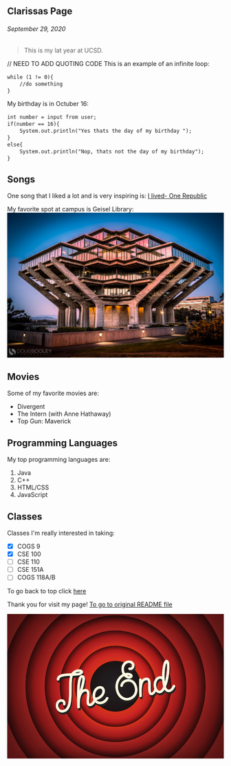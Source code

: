 ## Clarissas Page 
###### *September 29, 2020*

> This is my lat year at UCSD.

// NEED TO ADD QUOTING CODE 
This is an example of an infinite loop:

```
while (1 != 0){
    //do something 
}
```

My birthday is in Octuber 16:
```
int number = input from user; 
if(number == 16){
    System.out.println("Yes thats the day of my birthday ");
} 
else{
    System.out.println("Nop, thats not the day of my birthday");
}
```


## Songs 
One song that I liked a lot and is very inspiring is: [I lived- One Republic](https://www.youtube.com/watch?v=z0rxydSolwU)

My favorite spot at campus is Geisel Library: 
![library at ucsd ](library.jpeg)

## Movies
Some of my favorite movies are:
- Divergent 
- The Intern (with Anne Hathaway)
- Top Gun: Maverick

## Programming Languages
My top programming languages are: 
1. Java
2. C++
3. HTML/CSS
4. JavaScript

## Classes
Classes I'm really interested in taking:
- [x] COGS 9
- [x] CSE 100
- [ ] CSE 110
- [ ] CSE 151A
- [ ] COGS 118A/B

To go back to top click [here](#clarissas-page) 

Thank you for visit my page!
[To go to original README file](./README.md)

![the-end](the-end.jpeg)